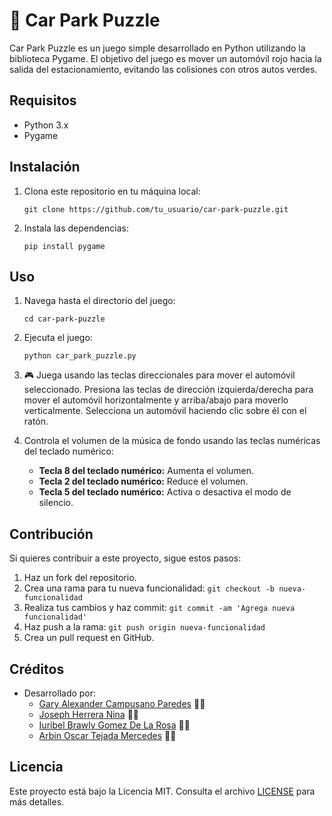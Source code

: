 # 🚗 Car Park Puzzle

Car Park Puzzle es un juego simple desarrollado en Python utilizando la biblioteca Pygame. El objetivo del juego es mover un automóvil rojo hacia la salida del estacionamiento, evitando las colisiones con otros autos verdes.

## Requisitos

- Python 3.x
- Pygame

## Instalación

1. Clona este repositorio en tu máquina local:

    ```
    git clone https://github.com/tu_usuario/car-park-puzzle.git
    ```

2. Instala las dependencias:

    ```
    pip install pygame
    ```

## Uso

1. Navega hasta el directorio del juego:

    ```
    cd car-park-puzzle
    ```

2. Ejecuta el juego:

    ```
    python car_park_puzzle.py
    ```

3. 🎮 Juega usando las teclas direccionales para mover el automóvil seleccionado. Presiona las teclas de dirección izquierda/derecha para mover el automóvil horizontalmente y arriba/abajo para moverlo verticalmente. Selecciona un automóvil haciendo clic sobre él con el ratón.

4. Controla el volumen de la música de fondo usando las teclas numéricas del teclado numérico:
   - **Tecla 8 del teclado numérico:** Aumenta el volumen.
   - **Tecla 2 del teclado numérico:** Reduce el volumen.
   - **Tecla 5 del teclado numérico:** Activa o desactiva el modo de silencio.

## Contribución

Si quieres contribuir a este proyecto, sigue estos pasos:

1. Haz un fork del repositorio.
2. Crea una rama para tu nueva funcionalidad: `git checkout -b nueva-funcionalidad`
3. Realiza tus cambios y haz commit: `git commit -am 'Agrega nueva funcionalidad'`
4. Haz push a la rama: `git push origin nueva-funcionalidad`
5. Crea un pull request en GitHub.

## Créditos

- Desarrollado por:
  - [Gary Alexander Campusano Paredes](https://www.linkedin.com/in/gary-alexander-campusano-paredes-87a28724a/) 🧑‍💻
  - [Joseph Herrera Nina](https://www.linkedin.com/in/joseph-undefined-8a0033310) 🧑‍💻
  - [Iuribel Brawly Gomez De La Rosa](https://www.linkedin.com/in/gary-alexander-campusano-paredes-87a28724a/) 🧑‍💻
  - [Arbin Oscar Tejada Mercedes](https://www.linkedin.com/in/arbin-tejada-509030310/) 🧑‍💻

## Licencia

Este proyecto está bajo la Licencia MIT. Consulta el archivo [LICENSE](LICENSE) para más detalles.
